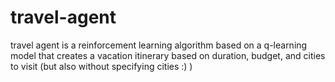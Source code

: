 # travel-agent
travel agent is a reinforcement learning algorithm based on a q-learning model that creates a vacation itinerary based on duration, budget, and cities to visit (but also without specifying cities :) )
